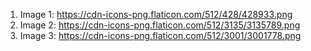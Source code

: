 1. Image 1: https://cdn-icons-png.flaticon.com/512/428/428933.png
2. Image 2: https://cdn-icons-png.flaticon.com/512/3135/3135789.png
3. Image 3: https://cdn-icons-png.flaticon.com/512/3001/3001778.png
